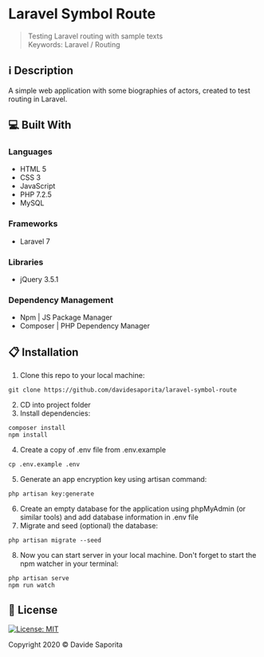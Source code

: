# Laravel Symbol Route

> Testing Laravel routing with sample texts
> <br>Keywords: Laravel / Routing

## :information_source: Description

A simple web application with some biographies of actors, created to test routing in Laravel.

## :computer: Built With

### Languages
- HTML 5
- CSS 3
- JavaScript
- PHP 7.2.5
- MySQL 

### Frameworks
- Laravel 7

### Libraries
- jQuery 3.5.1

### Dependency Management
 - Npm | JS Package Manager
 - Composer | PHP Dependency Manager

## :clipboard: Installation

1. Clone this repo to your local machine:
```
git clone https://github.com/davidesaporita/laravel-symbol-route
```
2. CD into project folder
3. Install dependencies:
```
composer install
npm install
```
4. Create a copy of .env file from .env.example
```
cp .env.example .env
```
5. Generate an app encryption key using artisan command:
```
php artisan key:generate
```
6. Create an empty database for the application using phpMyAdmin (or similar tools) and add database information in .env file
7. Migrate and seed (optional) the database:
```
php artisan migrate --seed
```
8. Now you can start server in your local machine. Don't forget to start the npm watcher in your terminal:
```
php artisan serve
npm run watch
```

## :page_facing_up: License

[![License: MIT](https://img.shields.io/badge/License-MIT-yellow.svg)](https://opensource.org/licenses/MIT)

Copyright 2020 © Davide Saporita
